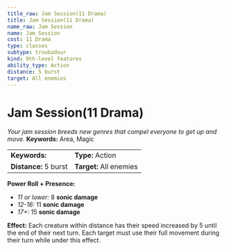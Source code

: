 ```yaml
---
title_raw: Jam Session(11 Drama)
title: Jam Session(11 Drama)
name_raw: Jam Session
name: Jam Session
cost: 11 Drama
type: classes
subtype: troubadour
kind: 9th-level features
ability_type: Action
distance: 5 burst
target: All enemies
---
```


# Jam Session(11 Drama)

*Your jam session breeds new genres that compel everyone to get up and move.* **Keywords:** Area, Magic

|                       |                         |
| :-------------------- | :---------------------- |
| **Keywords:**         | **Type:** Action        |
| **Distance:** 5 burst | **Target:** All enemies |

**Power Roll + Presence:**

- *11 or lower:* 8 **sonic damage**
- *12-16:* 11 **sonic damage**
- *17+:* 15 **sonic damage**

**Effect:** Each creature within distance has their speed increased by 5 until the end of their next turn. Each target must use their full movement during their turn while under this effect.

